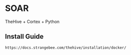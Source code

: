 # SOAR

TheHive + Cortex + Python

## Install Guide

`https://docs.strangebee.com/thehive/installation/docker/`
